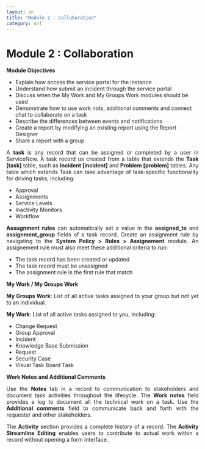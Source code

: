 ```yaml
---
layout: sn
title: "Module 2 : Collaboration"
category: snf
---
```


<h1>Module 2 : Collaboration</h1>

<p style="text-align: justify;"><strong>Module Objectives</strong></p>

<ul>
  <li>Explain how access the service portal for the instance</li>
  <li>Understand how submit an incident through the service portal</li>
  <li>Discuss when the My Work and My Groups Work modules should be used</li>
  <li>Demonstrate how to use work nots, additional comments and connect chat to collaborate on a task</li>
  <li>Describe the differences between events and notifications</li>
  <li>Create a report by modifying an existing report using the Report Designer</li>
  <li>Share a report with a group</li>
</ul>

<p style="text-align: justify;">
    A <strong>task</strong> is any record that can be assigned or completed by a user in ServiceNow. A task record us created from a table that extends the <strong>Task [task]</strong> table, such as <strong>Incident [incident]</strong> and <strong>Problem [problem]</strong> tables. Any table which extends Task can take advantage of task-specific functionality for driving tasks, including:
</p>

<ul>
  <li>Approval</li>
  <li>Assignments</li>
  <li>Service Levels</li>
  <li>Inactivity Monitors</li>
  <li>Workflow</li>
</ul>

<p style="text-align: justify;">
    <strong>Assugnment rules</strong> can automatically set a value in the <strong>assigned_to</strong> and <strong>assignment_group</strong> fields of a task record. Create an assignment rule by navigating to the <strong>System Policy > Rules > Assignement</strong> module. An assignement rule must also meet these additional criteria to run:
</p>

<ul>
  <li>The task record has been created or updated</li>
  <li>The task record must be unassigned</li>
  <li>The assignment rule is the first rule that match</li>
</ul>

<p style="text-align: justify;"><strong>My Work / My Groups Work</strong></p>

<p style="text-align: justify;">
    <strong>My Groups Work</strong>: List of all active tasks assigned to your group but not yet to an individual.
</p>

<p style="text-align: justify;">
    <strong>My Work</strong>: List of all active tasks assigned to you, including:
</p>

<ul>
  <li>Change Request</li>
  <li>Group Approval</li>
  <li>Incident</li>
  <li>Knowledge Base Submission</li>
  <li>Request</li>
  <li>Security Case</li>
  <li>Visual Task Board Task</li>
</ul>

<p style="text-align: justify;"><strong>Work Notes and Additional Comments</strong></p>

<p style="text-align: justify;">
    Use the <strong>Notes</strong> tab in a record to communication to stakeholders and document task activities throughout the lifecycle. The <strong>Work notes</strong> field provides a log to document all the technical work on a task. Use the <strong>Additional comments</strong> field to communicate back and forth with the requester and other stakeholders.
</p>

<p style="text-align: justify;">
    The <strong>Activity</strong> section provides a complete history of a record. The <strong>Activity Streamline Editing</strong> enables users to contribute to actual work within a record without opening a form interface.
</p>

